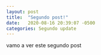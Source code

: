 ```yaml
---
layout: post
title:  "Segundo post!"
date:   2020-08-16 20:39:07 -0500
categories: Segundo update
---
```



vamo a ver este segundo post
